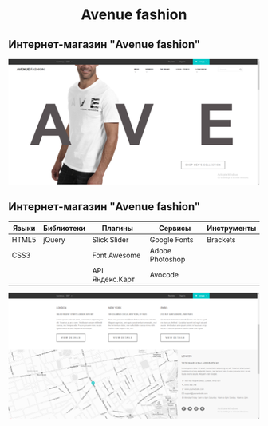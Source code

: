 <h1 align="center">Avenue fashion</h1>

## Интернет-магазин "Avenue fashion"

![Screenshort 1](/images/imgreadme/screenshort-main.png)

## Интернет-магазин "Avenue fashion"

Языки | Библиотеки |Плагины | Сервисы | Инструменты 
------|------------|--------|---------|-----
HTML5 |jQuery|Slick Slider |Google Fonts|Brackets
CSS3||Font Awesome|Adobe Photoshop|
||| API Яндекс.Карт|Avocode|


<!--
![Screenshort 1](/images/imgreadme/html5.png) 
![Screenshort 1](/images/imgreadme/css3.png) 
![Screenshort 1](/images/imgreadme/jquery.png) 
![Screenshort 1](/images/imgreadme/jandexmap.png) 
-->




![Screenshort 1](/images/imgreadme/screenshort1.png)

